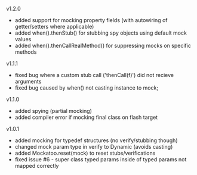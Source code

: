 v1.2.0
- added support for mocking property fields (with autowiring of getter/setters where applicable)
- added when().thenStub() for stubbing spy objects using default mock values
- added when().thenCallRealMethod() for suppressing mocks on specific methods

v1.1.1
- fixed bug where a custom stub call ('thenCall(f)') did not recieve arguments
- fixed bug caused by when() not casting instance to mock;

v1.1.0
- added spying (partial mocking)
- added compiler error if mocking final class on flash target

v1.0.1
- added mocking for typedef structures (no verify/stubbing though)
- changed mock param type in verify to Dynamic (avoids casting)
- added Mockatoo.reset(mock) to reset stubs/verifications
- fixed issue #6 - super class typed params inside of typed params not mapped correctly
